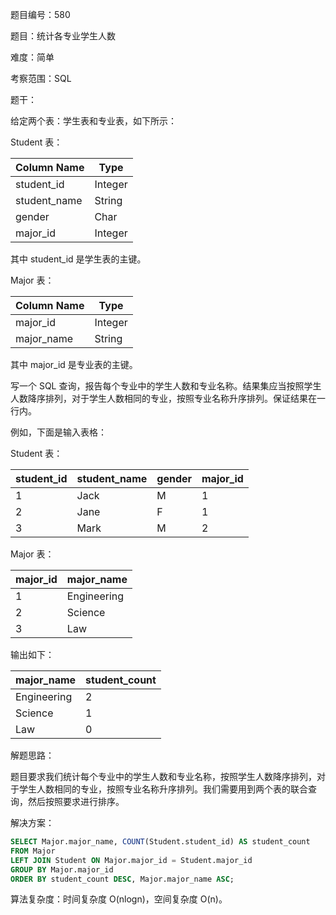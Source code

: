 题目编号：580

题目：统计各专业学生人数

难度：简单

考察范围：SQL

题干：

给定两个表：学生表和专业表，如下所示：

Student 表：

| Column Name | Type    |
|-------------|---------|
| student_id  | Integer |
| student_name| String  |
| gender      | Char    |
| major_id    | Integer |

其中 student_id 是学生表的主键。

Major 表：

| Column Name | Type    |
|-------------|---------|
| major_id    | Integer |
| major_name  | String  |

其中 major_id 是专业表的主键。

写一个 SQL 查询，报告每个专业中的学生人数和专业名称。结果集应当按照学生人数降序排列，对于学生人数相同的专业，按照专业名称升序排列。保证结果在一行内。

例如，下面是输入表格：

Student 表：

| student_id | student_name | gender | major_id |
|------------|--------------|---------|----------|
| 1          | Jack         | M       | 1        |
| 2          | Jane         | F       | 1        |
| 3          | Mark         | M       | 2        |

Major 表：

| major_id | major_name   |
|----------|---------------|
| 1        | Engineering |
| 2        | Science      |
| 3        | Law          |

输出如下：

| major_name   | student_count |
|---------------|----------------|
| Engineering | 2              |
| Science      | 1              |
| Law          | 0              |

解题思路：

题目要求我们统计每个专业中的学生人数和专业名称，按照学生人数降序排列，对于学生人数相同的专业，按照专业名称升序排列。我们需要用到两个表的联合查询，然后按照要求进行排序。

解决方案：

```sql
SELECT Major.major_name, COUNT(Student.student_id) AS student_count
FROM Major
LEFT JOIN Student ON Major.major_id = Student.major_id
GROUP BY Major.major_id
ORDER BY student_count DESC, Major.major_name ASC;
```

算法复杂度：时间复杂度 O(nlogn)，空间复杂度 O(n)。